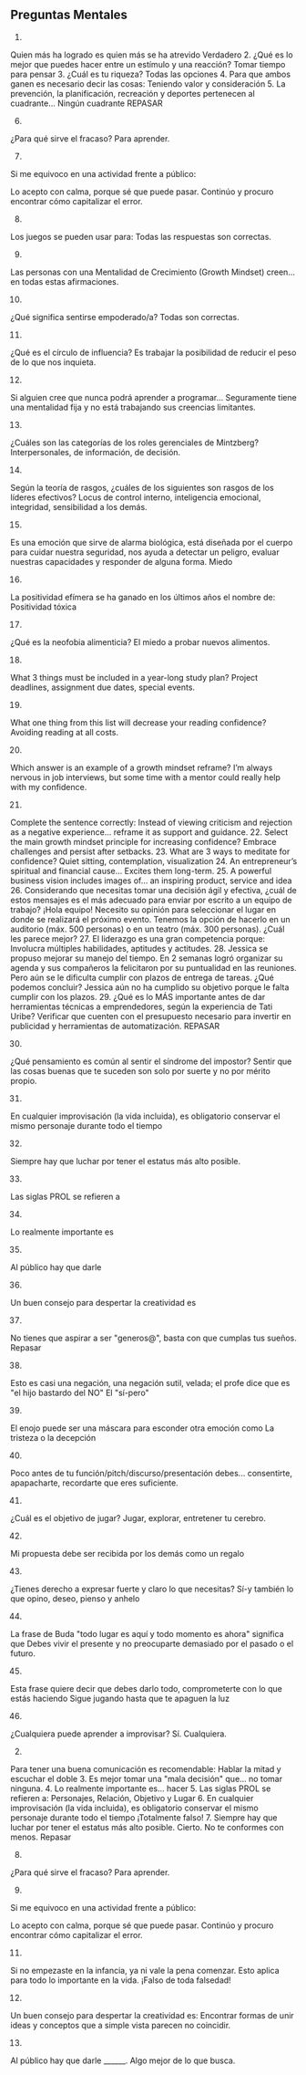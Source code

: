 ## Preguntas Mentales 
1.
Quien más ha logrado es quien más se ha atrevido
Verdadero
2.
¿Qué es lo mejor que puedes hacer entre un estímulo y una reacción?
Tomar tiempo para pensar
3.
¿Cuál es tu riqueza?
Todas las opciones
4.
Para que ambos ganen es necesario decir las cosas:
Teniendo valor y consideración
5.
La prevención, la planificación, recreación y deportes pertenecen al cuadrante...
Ningún cuadrante
REPASAR

6.
¿Para qué sirve el fracaso?
Para aprender.

7.
Si me equivoco en una actividad frente a público:

Lo acepto con calma, porque sé que puede pasar. Continúo y procuro encontrar cómo capitalizar el error.

8.
Los juegos se pueden usar para:
Todas las respuestas son correctas.

9.
Las personas con una Mentalidad de Crecimiento (Growth Mindset) creen...
en todas estas afirmaciones.

10.
¿Qué significa sentirse empoderado/a?
Todas son correctas.

11.
¿Qué es el círculo de influencia?
Es trabajar la posibilidad de reducir el peso de lo que nos inquieta.

12.
Si alguien cree que nunca podrá aprender a programar...
Seguramente tiene una mentalidad fija y no está trabajando sus creencias limitantes.

13.
¿Cuáles son las categorías de los roles gerenciales de Mintzberg?
Interpersonales, de información, de decisión.

14.
Según la teoría de rasgos, ¿cuáles de los siguientes son rasgos de los líderes efectivos?
Locus de control interno, inteligencia emocional, integridad, sensibilidad a los demás.

15.
Es una emoción que sirve de alarma biológica, está diseñada por el cuerpo para cuidar nuestra seguridad, nos ayuda a detectar un peligro, evaluar nuestras capacidades y responder de alguna forma.
Miedo

16.
La positividad efímera se ha ganado en los últimos años el nombre de:
Positividad tóxica

17.
¿Qué es la neofobia alimenticia?
El miedo a probar nuevos alimentos.

18.
What 3 things must be included in a year-long study plan?
Project deadlines, assignment due dates, special events.

19.
What one thing from this list will decrease your reading confidence?
Avoiding reading at all costs.

20.
Which answer is an example of a growth mindset reframe?
I’m always nervous in job interviews, but some time with a mentor could really help with my confidence.

21.
Complete the sentence correctly: Instead of viewing criticism and rejection as a negative experience…
reframe it as support and guidance.
22.
Select the main growth mindset principle for increasing confidence?
Embrace challenges and persist after setbacks.
23.
What are 3 ways to meditate for confidence?
Quiet sitting, contemplation, visualization
24.
An entrepreneur’s spiritual and financial cause…
Excites them long-term.
25.
A powerful business vision includes images of…
an inspiring product, service and idea
26.
Considerando que necesitas tomar una decisión ágil y efectiva, ¿cuál de estos mensajes es el más adecuado para enviar por escrito a un equipo de trabajo?
¡Hola equipo! Necesito su opinión para seleccionar el lugar en donde se realizará el próximo evento. Tenemos la opción de hacerlo en un auditorio (máx. 500 personas) o en un teatro (máx. 300 personas). ¿Cuál les parece mejor?
27.
El liderazgo es una gran competencia porque:
Involucra múltiples habilidades, aptitudes y actitudes.
28.
Jessica se propuso mejorar su manejo del tiempo. En 2 semanas logró organizar su agenda y sus compañeros la felicitaron por su puntualidad en las reuniones. Pero aún se le dificulta cumplir con plazos de entrega de tareas. ¿Qué podemos concluir?
Jessica aún no ha cumplido su objetivo porque le falta cumplir con los plazos.
29.
¿Qué es lo MÁS importante antes de dar herramientas técnicas a emprendedores, según la experiencia de Tati Uribe?
Verificar que cuenten con el presupuesto necesario para invertir en publicidad y herramientas de automatización.
REPASAR

30.
¿Qué pensamiento es común al sentir el síndrome del impostor?
Sentir que las cosas buenas que te suceden son solo por suerte y no por mérito propio.

31. 
En cualquier improvisación (la vida incluida), es obligatorio conservar el mismo personaje durante todo el tiempo

32. 
Siempre hay que luchar por tener el estatus más alto posible.

33. 
Las siglas PROL se refieren a

34. 
Lo realmente importante es

35. 
Al público hay que darle

36. 
Un buen consejo para despertar la creatividad es

37. 
No tienes que aspirar a ser "generos@", basta con que cumplas
tus sueños.
Repasar

38. 
Esto es casi una negación, una negación sutil, velada; el profe dice que es "el hijo bastardo del NO"
El "sí-pero"

39. 
El enojo puede ser una máscara para esconder otra emoción como
La tristeza o la decepción

40.
Poco antes de tu función/pitch/discurso/presentación debes...
consentirte, apapacharte, recordarte que eres suficiente.

41. 
¿Cuál es el objetivo de jugar?
Jugar, explorar, entretener tu cerebro.

42.
Mi propuesta debe ser recibida por los demás como
un regalo

43. 
¿Tienes derecho a expresar fuerte y claro lo que necesitas?
Sí-y también lo que opino, deseo, pienso y anhelo

44. 
La frase de Buda "todo lugar es aquí y todo momento es ahora" significa que
Debes vivir el presente y no preocuparte demasiado por el pasado o el futuro.

45. 
Esta frase quiere decir que debes darlo todo, comprometerte con lo que estás haciendo
Sigue jugando hasta que te apaguen la luz

46.
¿Cualquiera puede aprender a improvisar?
Sí. Cualquiera.








2.
Para tener una buena comunicación es recomendable:
Hablar la mitad y escuchar el doble
3.
Es mejor tomar una "mala decisión" que...
no tomar ninguna.
4.
Lo realmente importante es...
hacer
5.
Las siglas PROL se refieren a:
Personajes, Relación, Objetivo y Lugar
6.
En cualquier improvisación (la vida incluida), es obligatorio conservar el mismo personaje durante todo el tiempo
¡Totalmente falso!
7.
Siempre hay que luchar por tener el estatus más alto posible.
Cierto. No te conformes con menos.
Repasar

8.
¿Para qué sirve el fracaso?
Para aprender.

9.
Si me equivoco en una actividad frente a público:

Lo acepto con calma, porque sé que puede pasar. Continúo y procuro encontrar cómo capitalizar el error.



11.
Si no empezaste en la infancia, ya ni vale la pena comenzar. Esto aplica para todo lo importante en la vida.
¡Falso de toda falsedad!

12.
Un buen consejo para despertar la creatividad es:
Encontrar formas de unir ideas y conceptos que a simple vista parecen no coincidir.

13.
Al público hay que darle ______.
Algo mejor de lo que busca.



